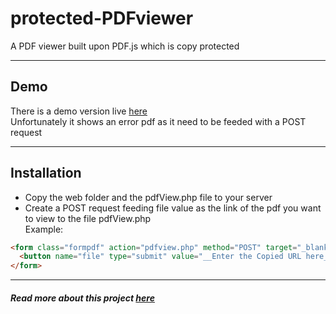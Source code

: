 # protected-PDFviewer
A PDF viewer built upon PDF.js which is copy protected

-------------
## Demo

There is a demo version live [here](http://atdebjoy.com/others/pdfview.php)            
Unfortunately it shows an error pdf as it need to be feeded with a POST request

----------
## Installation
- Copy the web folder and the pdfView.php file to your server
- Create a POST request feeding file value as the link of the pdf you want to view to the file pdfView.php            
Example:
```html
<form class="formpdf" action="pdfview.php" method="POST" target="_blank">
  <button name="file" type="submit" value="__Enter the Copied URL here__">Have A Read</button>
</form>
```
---
##### Read more about this project [here](http://atdebjoy.com/23)
